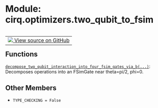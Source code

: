 <div itemscope itemtype="http://developers.google.com/ReferenceObject">
<meta itemprop="name" content="cirq.optimizers.two_qubit_to_fsim" />
<meta itemprop="path" content="Stable" />
<meta itemprop="property" content="TYPE_CHECKING"/>
</div>

# Module: cirq.optimizers.two_qubit_to_fsim

<!-- Insert buttons and diff -->

<table class="tfo-notebook-buttons tfo-api" align="left">

<td>
  <a target="_blank" href="https://github.com/quantumlib/cirq/tree/master/cirq/optimizers/two_qubit_to_fsim.py">
    <img src="https://www.tensorflow.org/images/GitHub-Mark-32px.png" />
    View source on GitHub
  </a>
</td>
</table>







## Functions

[`decompose_two_qubit_interaction_into_four_fsim_gates_via_b(...)`](../../cirq/optimizers/decompose_two_qubit_interaction_into_four_fsim_gates_via_b.md): Decomposes operations into an FSimGate near theta=pi/2, phi=0.

## Other Members

* `TYPE_CHECKING = False` <a id="TYPE_CHECKING"></a>
